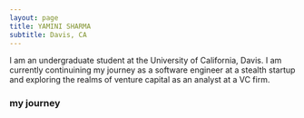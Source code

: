 ```yaml
---
layout: page
title: YAMINI SHARMA
subtitle: Davis, CA
---
```


I am an undergraduate student at the University of California, Davis. I am currently continuining my journey as a software engineer at a stealth startup and exploring the realms of venture capital as an analyst at a VC firm.


### my journey
